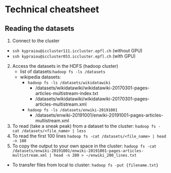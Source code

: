 # Technical cheatsheet

## Reading the datasets

1. Connect to the cluster 
  - `ssh kypraiou@iccluster111.iccluster.epfl.ch` (without GPU)
  - `ssh kypraiou@iccluster053.iccluster.epfl.ch` (with GPU)
  
2. Access the datasets in the HDFS (hadoop cluster)
   - list of datasets:`hadoop fs -ls /datasets`
   - wikipedia datasets: 
     - `hadoop fs -ls /datasets/wikidatawiki`
       - /datasets/wikidatawiki/wikidatawiki-20170301-pages-articles-multistream-index.txt
       - /datasets/wikidatawiki/wikidatawiki-20170301-pages-articles-multistream.xml
     - `hadoop fs -ls /datasets/enwiki-20191001`
       - /datasets/enwiki-20191001/enwiki-20191001-pages-articles-multistream.xml
3. To read (take a sneak peak) from a dataset to the cluster: `hadoop fs -cat /datasets/<file_name> | less`
4. To  read the first 100 lines `hadoop fs -cat /datasets/<file_name> | head -n 100`
5. To copy the output to your own space in the cluster: `hadoop fs -cat /datasets/enwiki-20191001/enwiki-20191001-pages-articles-multistream.xml | head -n 200 > ~/enwiki_200_lines.txt`

- To transfer files from local to cluster:
`hadoop fs -put {filename.txt}  `

